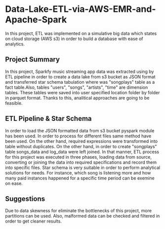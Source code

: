 # Data-Lake-ETL-via-AWS-EMR-and-Apache-Spark
In this project, ETL was implemented on a simulative big data which states on cloud storage (AWS s3) in order to build a database with ease of analytics.
## Project Summary
In this project, Sparkfy music streaming app data was extracted using by ETL pipeline in order to create a data lake from s3 bucket as JSON format and transferred star schema tabulation where was "songplays" table as a fact table.Also, tables "users", "songs", "artists", "time" are dimension tables. These tables were saved into user specified location folder by folder in parquet format. Thanks to this, analitical approaches are going to be feasible.

## ETL Pipeline & Star Schema
In order to load the JSON formatted data from s3 bucket pyspark module has been used. In order to process for different files same method have been used. On the other hand, required expressions were transformed into table without duplicates. On the other hand, in order to create "songplays" table songs_data and log_data were left joined. In that manner, ETL process for this project was executed in three phases, loading data from source, converting or joining the data into required specifications and record them into specific files. 
Star schema is very suitable in order to perform analytical solutions for needs. For instance, which song is listening more and how many paid instances happened for a specific time period can be exemine on ease. 

## Suggestions
Due to data skewness for eliminate the bottlenecks of this project, more partitions can be used. Also, malformed data can be checked and filtered in order to get cleaner results. 

